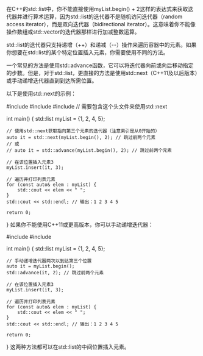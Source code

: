 在C++的std::list中，你不能直接使用myList.begin() + 2这样的表达式来获取迭代器并进行算术运算，因为std::list的迭代器不是随机访问迭代器（random access iterator），而是双向迭代器（bidirectional iterator）。这意味着你不能像操作数组或std::vector的迭代器那样进行加减整数运算。

std::list的迭代器只支持递增（++）和递减（--）操作来遍历容器中的元素。如果你想要在std::list的某个特定位置插入元素，你需要使用不同的方法。

一个常见的方法是使用std::advance函数，它可以将迭代器向前或向后移动指定的步数。但是，对于std::list，更直接的方法是使用std::next（C++11及以后版本）或手动递增迭代器直到到达所需位置。

以下是使用std::next的示例：


#include <list>
#include <iostream>
#include <iterator> // 需要包含这个头文件来使用std::next

int main() {
    std::list<int> myList = {1, 2, 4, 5};

    // 使用std::next获取指向第三个元素的迭代器（注意索引是从0开始的）
    auto it = std::next(myList.begin(), 2); // 跳过前两个元素
    // 或
    // auto it = std::advance(myList.begin(), 2); // 跳过前两个元素

    // 在该位置插入元素3
    myList.insert(it, 3);

    // 遍历并打印列表元素
    for (const auto& elem : myList) {
        std::cout << elem << " ";
    }
    std::cout << std::endl; // 输出：1 2 3 4 5

    return 0;
}
如果你不能使用C++11或更高版本，你可以手动递增迭代器：


#include <list>
#include <iostream>

int main() {
    std::list<int> myList = {1, 2, 4, 5};

    // 手动递增迭代器两次以到达第三个位置
    auto it = myList.begin();
    std::advance(it, 2); // 跳过前两个元素

    // 在该位置插入元素3
    myList.insert(it, 3);

    // 遍历并打印列表元素
    for (const auto& elem : myList) {
        std::cout << elem << " ";
    }
    std::cout << std::endl; // 输出：1 2 3 4 5

    return 0;
}
这两种方法都可以在std::list的中间位置插入元素。
